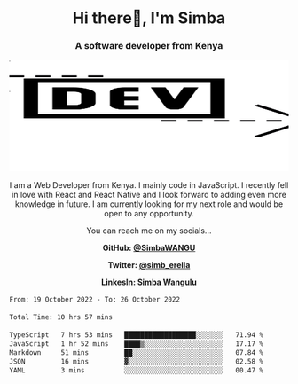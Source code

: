 
<h1 align="center"> Hi there👋, I'm Simba</h1>
<h3 align="center">A software developer from Kenya</h3>

<img src="/arrow-svgrepo-com.svg" margin="auto" width="100%" height="200px">


<p align="center">I am a Web Developer from Kenya. I mainly code in JavaScript. I recently fell in love with React and React Native and I look forward to adding even more knowledge in future. I am currently looking for my next role and would be open to any opportunity.</p>

<p align="center">You can reach me on my socials... </p>

<div align="center">

__<p>  GitHub: [@SimbaWANGU](https://github.com/SimbaWANGU)__  </p>
__<p> Twitter: [@simb_erella](https://twitter.com/simb_erella)__ </p>
__<p> LinkesIn: [Simba Wangulu](https://www.linkedin.com/in/simba-wangulu/)__ </p>

</div>

<!--START_SECTION:waka-->

```text
From: 19 October 2022 - To: 26 October 2022

Total Time: 10 hrs 57 mins

TypeScript   7 hrs 53 mins   ██████████████████░░░░░░░   71.94 %
JavaScript   1 hr 52 mins    ████▒░░░░░░░░░░░░░░░░░░░░   17.17 %
Markdown     51 mins         ██░░░░░░░░░░░░░░░░░░░░░░░   07.84 %
JSON         16 mins         ▓░░░░░░░░░░░░░░░░░░░░░░░░   02.58 %
YAML         3 mins          ░░░░░░░░░░░░░░░░░░░░░░░░░   00.47 %
```

<!--END_SECTION:waka-->
